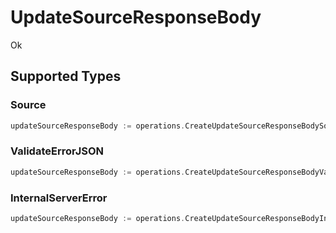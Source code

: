 # UpdateSourceResponseBody

Ok


## Supported Types

### Source

```go
updateSourceResponseBody := operations.CreateUpdateSourceResponseBodySource(shared.Source{/* values here */})
```

### ValidateErrorJSON

```go
updateSourceResponseBody := operations.CreateUpdateSourceResponseBodyValidateErrorJSON(shared.ValidateErrorJSON{/* values here */})
```

### InternalServerError

```go
updateSourceResponseBody := operations.CreateUpdateSourceResponseBodyInternalServerError(shared.InternalServerError{/* values here */})
```

